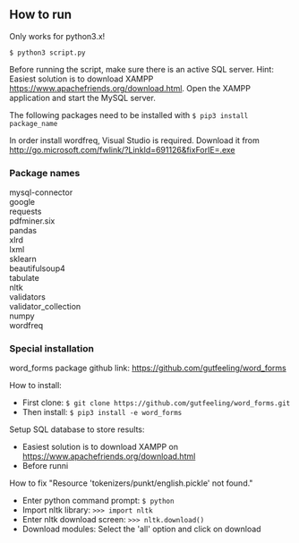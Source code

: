 ## How to run
Only works for python3.x!

`$ python3 script.py`

Before running the script, make sure there is an active SQL server.
Hint: Easiest solution is to download XAMPP https://www.apachefriends.org/download.html. Open the XAMPP application and start the MySQL server.

The following packages need to be installed  with `$ pip3 install package_name`

In order install wordfreq, Visual Studio is required. Download it from http://go.microsoft.com/fwlink/?LinkId=691126&fixForIE=.exe

### Package names
mysql-connector<br/>
google<br/>
requests<br/>
pdfminer.six<br/>
pandas<br/>
xlrd<br/>
lxml<br/>
sklearn<br/>
beautifulsoup4<br/>
tabulate<br/>
nltk<br/>
validators<br/>
validator_collection<br/>
numpy<br/>
wordfreq<br/>

### Special installation
word_forms package
github link: https://github.com/gutfeeling/word_forms

How to install:
- First clone:
`$ git clone https://github.com/gutfeeling/word_forms.git`
- Then install:
`$ pip3 install -e word_forms`

Setup SQL database to store results:
- Easiest solution is to download XAMPP on https://www.apachefriends.org/download.html
- Before runni

 How to fix "Resource 'tokenizers/punkt/english.pickle' not found."
 - Enter python command prompt:
 `$ python`
 - Import nltk library:
 `>>> import nltk`
 - Enter nltk download screen:
 `>>> nltk.download()`
 - Download modules:
 Select the 'all' option and click on download


